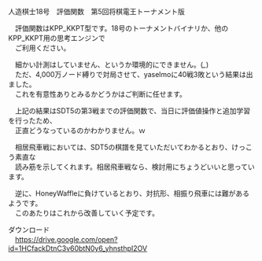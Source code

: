 人造棋士18号　評価関数　第5回将棋電王トーナメント版  
  
　評価関数はKPP_KKPT型です。18号のトーナメントバイナリか、他のKPP_KKPT用の思考エンジンで  
　ご利用ください。  
  
　細かい計測はしていません、というか環境的にできません。(*_*)  
　ただ、4,000万ノード縛りで対局させて、yaselmoに40戦3敗という結果は出ました。  
　これを有意性ありとみるかどうかはご判断に任せます。  
  
　上記の結果はSDT5の第3戦までの評価関数で、当日に評価値操作と追加学習を行ったため、  
　正直どうなっているのかわかりません。ｗ  
  
　相居飛車戦においては、SDT5の棋譜を見ていただいてわかるとおり、けっこう素直な  
　読み筋を示してくれます。相居飛車戦なら、検討用にちょうどいいと思っています。  
  
　逆に、HoneyWaffleに負けているとおり、対抗形、相振り飛車には難があるようです。  
　このあたりはこれから改善していく予定です。  
  
ダウンロード  
　https://drive.google.com/open?id=1HCfackDtnC3v60btN0y6_yhnsthpI2OV  
